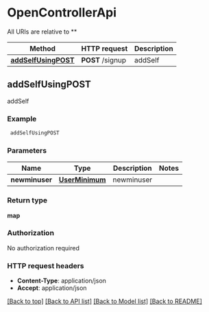 # OpenControllerApi

All URIs are relative to **

Method | HTTP request | Description
------------- | ------------- | -------------
[**addSelfUsingPOST**](OpenControllerApi.md#addSelfUsingPOST) | **POST** /signup | addSelf


## **addSelfUsingPOST**

addSelf

### Example
```bash
 addSelfUsingPOST
```

### Parameters

Name | Type | Description  | Notes
------------- | ------------- | ------------- | -------------
 **newminuser** | [**UserMinimum**](UserMinimum.md) | newminuser |

### Return type

**map**

### Authorization

No authorization required

### HTTP request headers

 - **Content-Type**: application/json
 - **Accept**: application/json

[[Back to top]](#) [[Back to API list]](../README.md#documentation-for-api-endpoints) [[Back to Model list]](../README.md#documentation-for-models) [[Back to README]](../README.md)

